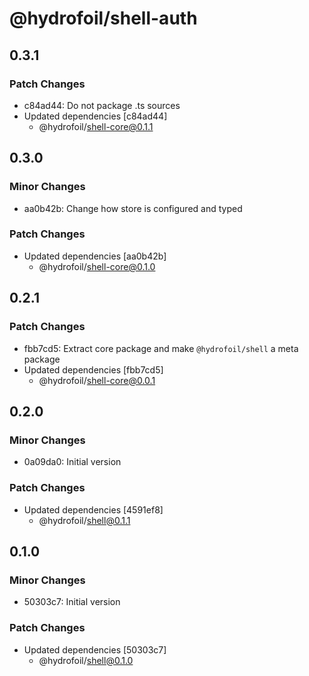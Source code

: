 # @hydrofoil/shell-auth

## 0.3.1

### Patch Changes

- c84ad44: Do not package .ts sources
- Updated dependencies [c84ad44]
  - @hydrofoil/shell-core@0.1.1

## 0.3.0

### Minor Changes

- aa0b42b: Change how store is configured and typed

### Patch Changes

- Updated dependencies [aa0b42b]
  - @hydrofoil/shell-core@0.1.0

## 0.2.1

### Patch Changes

- fbb7cd5: Extract core package and make `@hydrofoil/shell` a meta package
- Updated dependencies [fbb7cd5]
  - @hydrofoil/shell-core@0.0.1

## 0.2.0

### Minor Changes

- 0a09da0: Initial version

### Patch Changes

- Updated dependencies [4591ef8]
  - @hydrofoil/shell@0.1.1

## 0.1.0

### Minor Changes

- 50303c7: Initial version

### Patch Changes

- Updated dependencies [50303c7]
  - @hydrofoil/shell@0.1.0
